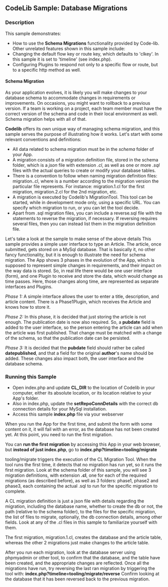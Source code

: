 ## CodeLib Sample: Database Migrations

### Description

This sample demonstrates:
- How to use the **Schema Migrations** functionality provided by Code-lib.<br>
Other unrelated features shown in this sample include:<br>
- Changing the default flow key or route key, which defaults to 'clkey'. In this sample it is set to 'timeline' (see index.php).
- Configuring Plugins to respond not only to a specific flow or route, but to a specific http method as well.

#### Schema Migration

As your application evolves, it is likely you will make changes to your database schema to accommodate changes in 
requirements or improvements. On occasions, you might want to rollback to a previous version. If a team is working on a 
project, each team member must have the correct version of the schema and code in their local environment as well. Schema migration 
helps with all of that.

**Codelib** offers its own unique way of managing schema migration, and this sample serves the purpose of illustrating how it works.
Let's start with some relevant conventions and definitions:
- All data related to schema migration must be in the _schema_ folder of your App.
- A migration consists of a migration definition file, stored in the schema folder, which is a _json_ file with extension _.cl_, 
as well as one or more _.sql_ files with the actual queries to create or modify your database tables.
- There is a convention to follow when naming migration definition files: migration.<version>.cl, where <version> is a number 
  according to the migration version the particular file represents. For instance: migration.1.cl for the first migration, 
  migration.2.cl for the 2nd migration, etc.
- A migration is executed by Codelib's MigrationTool. This tool can be started, while in development mode only, using a specific URL.
You can specify which migration to run, or you can let the tool decide.
- Apart from .sql migration files, you can include a reverse.sql file with the statements to reverse the migration, if necessary.
If reversing requires several files, then you can instead list them in the migration definition file.

Let's take a look at the sample to make sense of the above details
This sample provides a simple user interface to type an Article. The article, once submitted, gets stored on a MySql database.
That is basically it, no other fancy functionality, but it is enough to illustrate the need for schema migration.
The App shows 3 phases in the evolution of the App, which is supposed to represent simple changes in requirements, and their 
impact on the way data is stored. So, in real life there would be one user interface (form), and one Plugin to receive and 
store the data, which would change as time passes. Here, those changes along time, are represented as separate interfaces and Plugins.

_Phase 1:_ A simple interface allows the user to enter a title, description, and article content. There is a Phase1Plugin, which 
receives the Article and knows how to store it.

_Phase 2:_ In this phase, it is decided that just storing the article is not enough. The publication date is now also required.
So, a **pubdate** field is added to the user interface, so the person entering the article can add when the article was first published.
That change must be matched with a change of the schema, so that the publication date can be persisted.

_Phase 3:_ It is decided that the **pubdate** field should rather be called **datepublished**, and that a field for the original **author**'s name 
should be added. These changes also impact both, the user interface and the database schema.

### Running this Sample

- Open index.php and update **CL_DIR** to the location of Codelib in your computer, either its absolute location, or its location
  relative to your App's folder.
- Also in index.php, update the **setRepoConnDetails** with the correct db connection details for your MySql installation.  
- Access this sample **index.php** file via your webserver

When you run the App for the first time, and submit the form with some content on it, it will fail with an error, as the 
database has not been created yet. At this point, you need to run the first migration.

You can **run the first migration** by accessing this App in your web browser, but **instead of just index.php**, go to 
**index.php?timeline=tooling/migrate**

tooling/migrate triggers the execution of the CL Migration Tool. When the tool runs the first time, it detects that no migration 
has run yet, so it runs the first migration. Look at the schema folder of this sample, you will see 3 migration definitions, 
with extension **.cl**, one for each of the required migrations (as described before), as well as 3 folders: phase1, phase2 
and phase3, each containing the actual .sql to run for the specific migration to complete.

A CL migration definition is just a json file with details regarding the migration, including the database name, whether to 
create the db or not, the path (relative to the schema folder), to the files for the specific migration, the list of files to 
migrate, optionally, the db connection details, among other fields.
Look at any of the .cl files in this sample to familiarize yourself with them.

The first migration, migration.1.cl, creates the database and the article table, whereas the other 2 migrations just make changes 
to the article table.

After you run each migration, look at the database server using phpmyadmin or other tool, to confirm that the database, and 
the table have been created, and the appropriate changes are reflected.
Once all the migrations have run, try reversing the last ran migration by triggering the tool with:
**index.php?timeline=tooling/migrate/reverse**
Confirm looking at the database that it has been reversed back to the previous migration.








